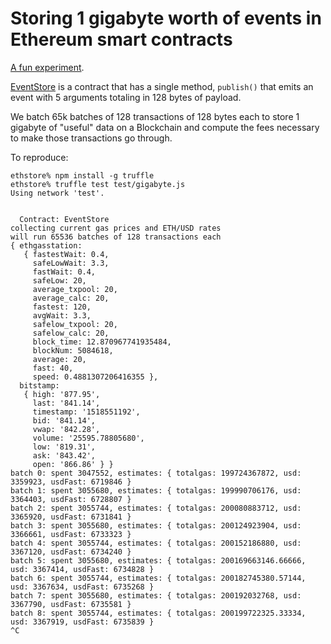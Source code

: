 # Storing 1 gigabyte worth of events in Ethereum smart contracts

[A fun experiment](test/gigabyte.js).

[EventStore](contracts/EventStore.sol) is a contract that has a single method, `publish()` that emits an event with 5 arguments totaling in 128 bytes of payload.

We batch 65k batches of 128 transactions of 128 bytes each to store 1 gigabyte of "useful" data on a Blockchain and compute
the fees necessary to make those transactions go through.

To reproduce:

```console
ethstore% npm install -g truffle
ethstore% truffle test test/gigabyte.js 
Using network 'test'.


  Contract: EventStore
collecting current gas prices and ETH/USD rates
will run 65536 batches of 128 transactions each
{ ethgasstation: 
   { fastestWait: 0.4,
     safeLowWait: 3.3,
     fastWait: 0.4,
     safeLow: 20,
     average_txpool: 20,
     average_calc: 20,
     fastest: 120,
     avgWait: 3.3,
     safelow_txpool: 20,
     safelow_calc: 20,
     block_time: 12.870967741935484,
     blockNum: 5084618,
     average: 20,
     fast: 40,
     speed: 0.4881307206416355 },
  bitstamp: 
   { high: '877.95',
     last: '841.14',
     timestamp: '1518551192',
     bid: '841.14',
     vwap: '842.28',
     volume: '25595.78805680',
     low: '819.31',
     ask: '843.42',
     open: '866.86' } }
batch 0: spent 3047552, estimates: { totalgas: 199724367872, usd: 3359923, usdFast: 6719846 }
batch 1: spent 3055680, estimates: { totalgas: 199990706176, usd: 3364403, usdFast: 6728807 }
batch 2: spent 3055744, estimates: { totalgas: 200080883712, usd: 3365920, usdFast: 6731841 }
batch 3: spent 3055680, estimates: { totalgas: 200124923904, usd: 3366661, usdFast: 6733323 }
batch 4: spent 3055744, estimates: { totalgas: 200152186880, usd: 3367120, usdFast: 6734240 }
batch 5: spent 3055680, estimates: { totalgas: 200169663146.66666, usd: 3367414, usdFast: 6734828 }
batch 6: spent 3055744, estimates: { totalgas: 200182745380.57144, usd: 3367634, usdFast: 6735268 }
batch 7: spent 3055680, estimates: { totalgas: 200192032768, usd: 3367790, usdFast: 6735581 }
batch 8: spent 3055744, estimates: { totalgas: 200199722325.33334, usd: 3367919, usdFast: 6735839 }
^C
```

